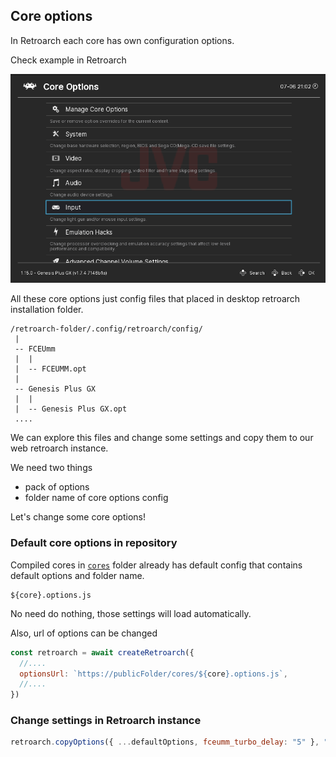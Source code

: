## Core options

In Retroarch each core has own configuration options.

Check example in Retroarch

<p align="center">
  <picture></picture>
  <img src="./coreoptions-retroarch-ui.png">
</p>

All these core options just config files that placed in desktop retroarch installation folder.

```
/retroarch-folder/.config/retroarch/config/
 |
 -- FCEUmm
 |  |
 |  -- FCEUMM.opt
 |
 -- Genesis Plus GX
 |  |
 |  -- Genesis Plus GX.opt
 ....
```

We can explore this files and change some settings and copy them to our web retroarch instance.

We need two things

- pack of options
- folder name of core options config

Let's change some core options!

### Default core options in repository

Compiled cores in [`cores`](/cores/) folder already has default config that contains default options and folder name.

```
${core}.options.js
```

No need do nothing, those settings will load automatically.

Also, url of options can be changed

```js
const retroarch = await createRetroarch({
  //....
  optionsUrl: `https://publicFolder/cores/${core}.options.js`,
  //....
})
```

### Change settings in Retroarch instance

```js
retroarch.copyOptions({ ...defaultOptions, fceumm_turbo_delay: "5" }, "FCEUmm")
```
